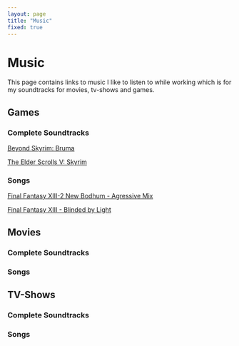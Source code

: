 ```yaml
---
layout: page
title: "Music"
fixed: true
---
```


# Music

This page contains links to music I like to listen to while working which is for my soundtracks for movies, tv-shows and games. 

## Games

### Complete Soundtracks

[Beyond Skyrim: Bruma](https://youtu.be/bdL1P0p0zco)

[The Elder Scrolls V: Skyrim](https://youtu.be/aQeIYVM3YBM)

### Songs

[Final Fantasy XIII-2 New Bodhum - Agressive Mix](https://youtu.be/LjFKWmKxKRM)

[Final Fantasy XIII - Blinded by Light](https://youtu.be/0zsX952F-cA)

## Movies

### Complete Soundtracks

### Songs

## TV-Shows

### Complete Soundtracks

### Songs

